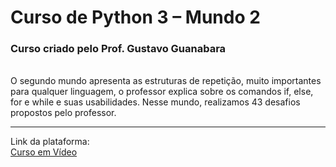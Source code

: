 # Curso de Python 3 – Mundo 2 
### Curso criado pelo Prof. Gustavo Guanabara
<br>
O segundo mundo apresenta as estruturas de repetição, muito importantes para qualquer linguagem, o professor explica sobre os comandos if, else, for e while e suas usabilidades. Nesse mundo, realizamos 43 desafios propostos pelo professor. 
<hr>

Link da plataforma: <br>
[Curso em Vídeo](https://www.cursoemvideo.com/login/)